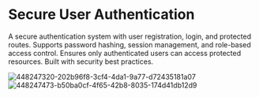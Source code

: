 # Secure User Authentication
A secure authentication system with user registration, login, and protected routes. Supports password hashing, session management, and role-based access control. Ensures only authenticated users can access protected resources. Built with security best practices.




![448247320-202b96f8-3cf4-4da1-9a77-d72435181a07](https://github.com/user-attachments/assets/983eee8a-9197-4e86-9ace-6be9c933b21d)
![448247473-b50ba0cf-4f65-42b8-8035-174d41db12d9](https://github.com/user-attachments/assets/e14464b1-2bf4-442f-bc23-3a94acf78213)
